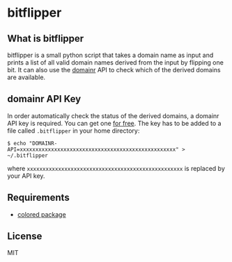 bitflipper
==========

What is bitflipper
------------------

bitflipper is a small python script that takes a domain name as input and prints a list of all valid domain names derived from the input by flipping one bit. It can also use the [domainr](https://domainr.build/) API to check which of the derived domains are available.


domainr API Key
---------------

In order automatically check the status of the derived domains, a domainr API key is required. You can get one [for free](https://market.mashape.com/domainr/domainr/pricing).
The key has to be added to a file called ```.bitflipper``` in your home directory:
```
$ echo "DOMAINR-API=xxxxxxxxxxxxxxxxxxxxxxxxxxxxxxxxxxxxxxxxxxxxxxxxxx" > ~/.bitflipper
```
where ```xxxxxxxxxxxxxxxxxxxxxxxxxxxxxxxxxxxxxxxxxxxxxxxxxx``` is replaced by your API key.


Requirements
------------

*   [colored package](https://pypi.python.org/pypi/colored)


License
-------

MIT
